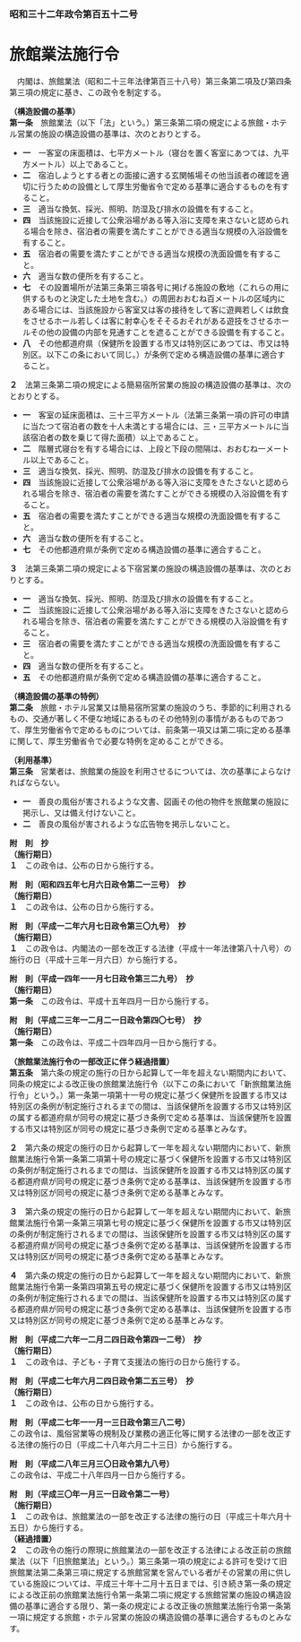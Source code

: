 ### 昭和三十二年政令第百五十二号  
# 旅館業法施行令  
　内閣は、旅館業法（昭和二十三年法律第百三十八号）第三条第二項及び第四条第三項の規定に基き、この政令を制定する。  
  
**（構造設備の基準）**  
**第一条**　旅館業法（以下「法」という。）第三条第二項の規定による旅館・ホテル営業の施設の構造設備の基準は、次のとおりとする。  
* **一**　一客室の床面積は、七平方メートル（寝台を置く客室にあつては、九平方メートル）以上であること。  
* **二**　宿泊しようとする者との面接に適する玄関帳場その他当該者の確認を適切に行うための設備として厚生労働省令で定める基準に適合するものを有すること。  
* **三**　適当な換気、採光、照明、防湿及び排水の設備を有すること。  
* **四**　当該施設に近接して公衆浴場がある等入浴に支障を来さないと認められる場合を除き、宿泊者の需要を満たすことができる適当な規模の入浴設備を有すること。  
* **五**　宿泊者の需要を満たすことができる適当な規模の洗面設備を有すること。  
* **六**　適当な数の便所を有すること。  
* **七**　その設置場所が法第三条第三項各号に掲げる施設の敷地（これらの用に供するものと決定した土地を含む。）の周囲おおむね百メートルの区域内にある場合には、当該施設から客室又は客の接待をして客に遊興若しくは飲食をさせるホール若しくは客に射幸心をそそるおそれがある遊技をさせるホールその他の設備の内部を見通すことを遮ることができる設備を有すること。  
* **八**　その他都道府県（保健所を設置する市又は特別区にあつては、市又は特別区。以下この条において同じ。）が条例で定める構造設備の基準に適合すること。  
  
**２**　法第三条第二項の規定による簡易宿所営業の施設の構造設備の基準は、次のとおりとする。  
* **一**　客室の延床面積は、三十三平方メートル（法第三条第一項の許可の申請に当たつて宿泊者の数を十人未満とする場合には、三・三平方メートルに当該宿泊者の数を乗じて得た面積）以上であること。  
* **二**　階層式寝台を有する場合には、上段と下段の間隔は、おおむね一メートル以上であること。  
* **三**　適当な換気、採光、照明、防湿及び排水の設備を有すること。  
* **四**　当該施設に近接して公衆浴場がある等入浴に支障をきたさないと認められる場合を除き、宿泊者の需要を満たすことができる規模の入浴設備を有すること。  
* **五**　宿泊者の需要を満たすことができる適当な規模の洗面設備を有すること。  
* **六**　適当な数の便所を有すること。  
* **七**　その他都道府県が条例で定める構造設備の基準に適合すること。  
  
**３**　法第三条第二項の規定による下宿営業の施設の構造設備の基準は、次のとおりとする。  
* **一**　適当な換気、採光、照明、防湿及び排水の設備を有すること。  
* **二**　当該施設に近接して公衆浴場がある等入浴に支障をきたさないと認められる場合を除き、宿泊者の需要を満たすことができる規模の入浴設備を有すること。  
* **三**　宿泊者の需要を満たすことができる適当な規模の洗面設備を有すること。  
* **四**　適当な数の便所を有すること。  
* **五**　その他都道府県が条例で定める構造設備の基準に適合すること。  
  
**（構造設備の基準の特例）**  
**第二条**　旅館・ホテル営業又は簡易宿所営業の施設のうち、季節的に利用されるもの、交通が著しく不便な地域にあるものその他特別の事情があるものであつて、厚生労働省令で定めるものについては、前条第一項又は第二項に定める基準に関して、厚生労働省令で必要な特例を定めることができる。  
  
**（利用基準）**  
**第三条**　営業者は、旅館業の施設を利用させるについては、次の基準によらなければならない。  
* **一**　善良の風俗が害されるような文書、図画その他の物件を旅館業の施設に掲示し、又は備え付けないこと。  
* **二**　善良の風俗が害されるような広告物を掲示しないこと。  
  
**附　則　抄**  
**（施行期日）**  
**１**　この政令は、公布の日から施行する。  
  
**附　則（昭和四五年七月六日政令第二一三号）　抄**  
**（施行期日）**  
**１**　この政令は、公布の日から施行する。  
  
**附　則（平成一二年六月七日政令第三〇九号）　抄**  
**（施行期日）**  
**１**　この政令は、内閣法の一部を改正する法律（平成十一年法律第八十八号）の施行の日（平成十三年一月六日）から施行する。  
  
**附　則（平成一四年一一月七日政令第三二九号）　抄**  
**（施行期日）**  
**第一条**　この政令は、平成十五年四月一日から施行する。  
  
**附　則（平成二三年一二月二一日政令第四〇七号）　抄**  
**（施行期日）**  
**第一条**　この政令は、平成二十四年四月一日から施行する。  
  
**（旅館業法施行令の一部改正に伴う経過措置）**  
**第五条**　第六条の規定の施行の日から起算して一年を超えない期間内において、同条の規定による改正後の旅館業法施行令（以下この条において「新旅館業法施行令」という。）第一条第一項第十一号の規定に基づく保健所を設置する市又は特別区の条例が制定施行されるまでの間は、当該保健所を設置する市又は特別区の属する都道府県が同号の規定に基づき条例で定める基準は、当該保健所を設置する市又は特別区が同号の規定に基づき条例で定める基準とみなす。  
  
**２**　第六条の規定の施行の日から起算して一年を超えない期間内において、新旅館業法施行令第一条第二項第十号の規定に基づく保健所を設置する市又は特別区の条例が制定施行されるまでの間は、当該保健所を設置する市又は特別区の属する都道府県が同号の規定に基づき条例で定める基準は、当該保健所を設置する市又は特別区が同号の規定に基づき条例で定める基準とみなす。  
  
**３**　第六条の規定の施行の日から起算して一年を超えない期間内において、新旅館業法施行令第一条第三項第七号の規定に基づく保健所を設置する市又は特別区の条例が制定施行されるまでの間は、当該保健所を設置する市又は特別区の属する都道府県が同号の規定に基づき条例で定める基準は、当該保健所を設置する市又は特別区が同号の規定に基づき条例で定める基準とみなす。  
  
**４**　第六条の規定の施行の日から起算して一年を超えない期間内において、新旅館業法施行令第一条第四項第五号の規定に基づく保健所を設置する市又は特別区の条例が制定施行されるまでの間は、当該保健所を設置する市又は特別区の属する都道府県が同号の規定に基づき条例で定める基準は、当該保健所を設置する市又は特別区が同号の規定に基づき条例で定める基準とみなす。  
  
**附　則（平成二六年一二月二四日政令第四一二号）　抄**  
**（施行期日）**  
**１**　この政令は、子ども・子育て支援法の施行の日から施行する。  
  
**附　則（平成二七年六月二四日政令第二五三号）　抄**  
**（施行期日）**  
**１**　この政令は、公布の日から施行する。  
  
**附　則（平成二七年一一月一三日政令第三八二号）**  
この政令は、風俗営業等の規制及び業務の適正化等に関する法律の一部を改正する法律の施行の日（平成二十八年六月二十三日）から施行する。  
  
**附　則（平成二八年三月三〇日政令第九八号）**  
この政令は、平成二十八年四月一日から施行する。  
  
**附　則（平成三〇年一月三一日政令第二一号）**  
**（施行期日）**  
**１**　この政令は、旅館業法の一部を改正する法律の施行の日（平成三十年六月十五日）から施行する。  
**（経過措置）**  
**２**　この政令の施行の際現に旅館業法の一部を改正する法律による改正前の旅館業法（以下「旧旅館業法」という。）第三条第一項の規定による許可を受けて旧旅館業法第二条第三項に規定する旅館営業を営んでいる者がその営業の用に供している施設については、平成三十年十二月十五日までは、引き続き第一条の規定による改正前の旅館業法施行令第一条第二項に規定する旅館営業の施設の構造設備の基準に適合する限り、第一条の規定による改正後の旅館業法施行令第一条第一項に規定する旅館・ホテル営業の施設の構造設備の基準に適合するものとみなす。  
  
